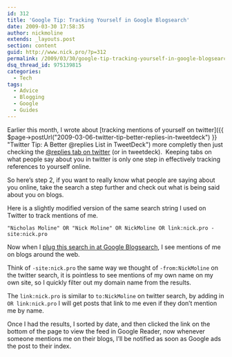 ```yaml
---
id: 312
title: 'Google Tip: Tracking Yourself in Google Blogsearch'
date: 2009-03-30 17:58:35
author: nickmoline
extends: _layouts.post
section: content
guid: http://www.nick.pro/?p=312
permalink: /2009/03/30/google-tip-tracking-yourself-in-google-blogsearch/
dsq_thread_id: 975139815
categories:
  - Tech
tags:
  - Advice
  - Blogging
  - Google
  - Guides
---
```

Earlier this month, I wrote about [tracking mentions of yourself on twitter]({{ $page->postUrl("2009-03-06-twitter-tip-better-replies-in-tweetdeck") }} "Twitter Tip: A Better @replies List in TweetDeck") more completly then just checking the <a href="http://twitter.com/replies" target="_blank">@replies tab on twitter</a> (or in tweetdeck).  Keeping tabs on what people say about you in twitter is only one step in effectively tracking references to yourself online.

<!--more-->

So here&#8217;s step 2, if you want to really know what people are saying about you online, take the search a step further and check out what is being said about you on blogs.

Here is a slightly modified version of the same search string I used on Twitter to track mentions of me.

```
"Nicholas Moline" OR "Nick Moline" OR NickMoline OR link:nick.pro -site:nick.pro
```

Now when I <a title="Find Nick in Google Blogsearch" href="http://blogsearch.google.com/blogsearch?scoring=d&q=%22Nicholas+Moline%22+OR+%22Nick+Moline%22+OR+NickMoline+OR+link%3Anick.pro+-site%3Anick.pro" target="_blank">plug this search in at Google Blogsearch</a>, I see mentions of me on blogs around the web.

Think of `-site:nick.pro` the same way we thought of `-from:NickMoline` on the twitter search, it is pointless to see mentions of my own name on my own site, so I quickly filter out my domain name from the results.

The `link:nick.pro` is similar to `to:NickMoline` on twitter search, by adding in `OR link:nick.pro` I will get posts that link to me even if they don&#8217;t mention me by name.

Once I had the results, I sorted by date, and then clicked the link on the bottom of the page to view the feed in Google Reader, now whenever someone mentions me on their blogs, I&#8217;ll be notified as soon as Google ads the post to their index.
